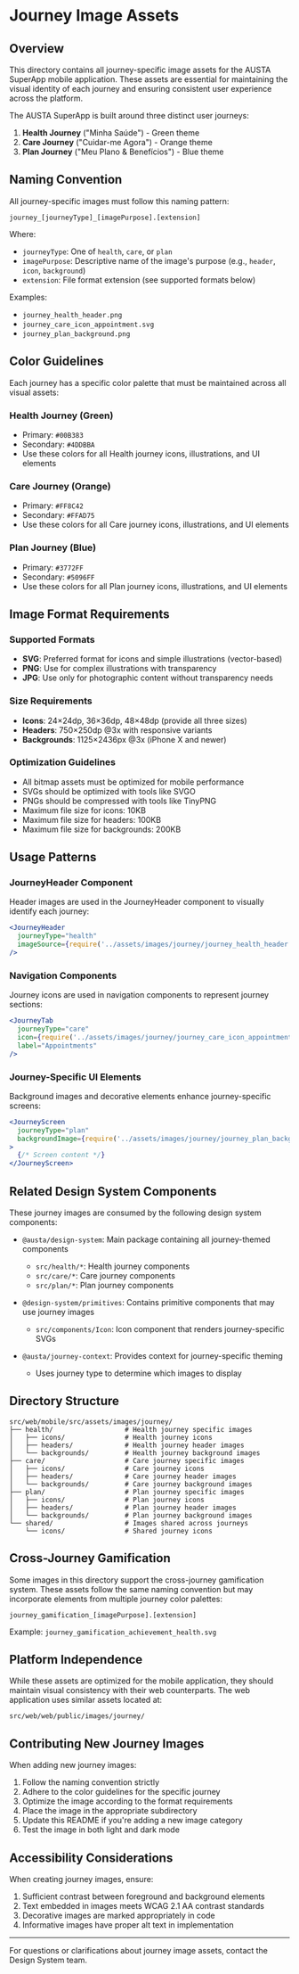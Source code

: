 # Journey Image Assets

## Overview

This directory contains all journey-specific image assets for the AUSTA SuperApp mobile application. These assets are essential for maintaining the visual identity of each journey and ensuring consistent user experience across the platform.

The AUSTA SuperApp is built around three distinct user journeys:

1. **Health Journey** ("Minha Saúde") - Green theme
2. **Care Journey** ("Cuidar-me Agora") - Orange theme
3. **Plan Journey** ("Meu Plano & Benefícios") - Blue theme

## Naming Convention

All journey-specific images must follow this naming pattern:

```
journey_[journeyType]_[imagePurpose].[extension]
```

Where:
- `journeyType`: One of `health`, `care`, or `plan`
- `imagePurpose`: Descriptive name of the image's purpose (e.g., `header`, `icon`, `background`)
- `extension`: File format extension (see supported formats below)

Examples:
- `journey_health_header.png`
- `journey_care_icon_appointment.svg`
- `journey_plan_background.png`

## Color Guidelines

Each journey has a specific color palette that must be maintained across all visual assets:

### Health Journey (Green)
- Primary: `#00B383`
- Secondary: `#4DDBBA`
- Use these colors for all Health journey icons, illustrations, and UI elements

### Care Journey (Orange)
- Primary: `#FF8C42`
- Secondary: `#FFAD75`
- Use these colors for all Care journey icons, illustrations, and UI elements

### Plan Journey (Blue)
- Primary: `#3772FF`
- Secondary: `#5096FF`
- Use these colors for all Plan journey icons, illustrations, and UI elements

## Image Format Requirements

### Supported Formats

- **SVG**: Preferred format for icons and simple illustrations (vector-based)
- **PNG**: Use for complex illustrations with transparency
- **JPG**: Use only for photographic content without transparency needs

### Size Requirements

- **Icons**: 24×24dp, 36×36dp, 48×48dp (provide all three sizes)
- **Headers**: 750×250dp @3x with responsive variants
- **Backgrounds**: 1125×2436px @3x (iPhone X and newer)

### Optimization Guidelines

- All bitmap assets must be optimized for mobile performance
- SVGs should be optimized with tools like SVGO
- PNGs should be compressed with tools like TinyPNG
- Maximum file size for icons: 10KB
- Maximum file size for headers: 100KB
- Maximum file size for backgrounds: 200KB

## Usage Patterns

### JourneyHeader Component

Header images are used in the JourneyHeader component to visually identify each journey:

```jsx
<JourneyHeader 
  journeyType="health" 
  imageSource={require('../assets/images/journey/journey_health_header.png')} 
/>
```

### Navigation Components

Journey icons are used in navigation components to represent journey sections:

```jsx
<JourneyTab 
  journeyType="care" 
  icon={require('../assets/images/journey/journey_care_icon_appointment.svg')} 
  label="Appointments" 
/>
```

### Journey-Specific UI Elements

Background images and decorative elements enhance journey-specific screens:

```jsx
<JourneyScreen 
  journeyType="plan" 
  backgroundImage={require('../assets/images/journey/journey_plan_background.png')} 
>
  {/* Screen content */}
</JourneyScreen>
```

## Related Design System Components

These journey images are consumed by the following design system components:

- `@austa/design-system`: Main package containing all journey-themed components
  - `src/health/*`: Health journey components
  - `src/care/*`: Care journey components
  - `src/plan/*`: Plan journey components

- `@design-system/primitives`: Contains primitive components that may use journey images
  - `src/components/Icon`: Icon component that renders journey-specific SVGs

- `@austa/journey-context`: Provides context for journey-specific theming
  - Uses journey type to determine which images to display

## Directory Structure

```
src/web/mobile/src/assets/images/journey/
├── health/                  # Health journey specific images
│   ├── icons/               # Health journey icons
│   ├── headers/             # Health journey header images
│   └── backgrounds/         # Health journey background images
├── care/                    # Care journey specific images
│   ├── icons/               # Care journey icons
│   ├── headers/             # Care journey header images
│   └── backgrounds/         # Care journey background images
├── plan/                    # Plan journey specific images
│   ├── icons/               # Plan journey icons
│   ├── headers/             # Plan journey header images
│   └── backgrounds/         # Plan journey background images
└── shared/                  # Images shared across journeys
    └── icons/               # Shared journey icons
```

## Cross-Journey Gamification

Some images in this directory support the cross-journey gamification system. These assets follow the same naming convention but may incorporate elements from multiple journey color palettes:

```
journey_gamification_[imagePurpose].[extension]
```

Example: `journey_gamification_achievement_health.svg`

## Platform Independence

While these assets are optimized for the mobile application, they should maintain visual consistency with their web counterparts. The web application uses similar assets located at:

```
src/web/web/public/images/journey/
```

## Contributing New Journey Images

When adding new journey images:

1. Follow the naming convention strictly
2. Adhere to the color guidelines for the specific journey
3. Optimize the image according to the format requirements
4. Place the image in the appropriate subdirectory
5. Update this README if you're adding a new image category
6. Test the image in both light and dark mode

## Accessibility Considerations

When creating journey images, ensure:

1. Sufficient contrast between foreground and background elements
2. Text embedded in images meets WCAG 2.1 AA contrast standards
3. Decorative images are marked appropriately in code
4. Informative images have proper alt text in implementation

---

For questions or clarifications about journey image assets, contact the Design System team.
